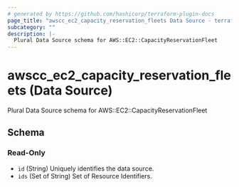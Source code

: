 ```yaml
---
# generated by https://github.com/hashicorp/terraform-plugin-docs
page_title: "awscc_ec2_capacity_reservation_fleets Data Source - terraform-provider-awscc"
subcategory: ""
description: |-
  Plural Data Source schema for AWS::EC2::CapacityReservationFleet
---
```


# awscc_ec2_capacity_reservation_fleets (Data Source)

Plural Data Source schema for AWS::EC2::CapacityReservationFleet



<!-- schema generated by tfplugindocs -->
## Schema

### Read-Only

- `id` (String) Uniquely identifies the data source.
- `ids` (Set of String) Set of Resource Identifiers.
